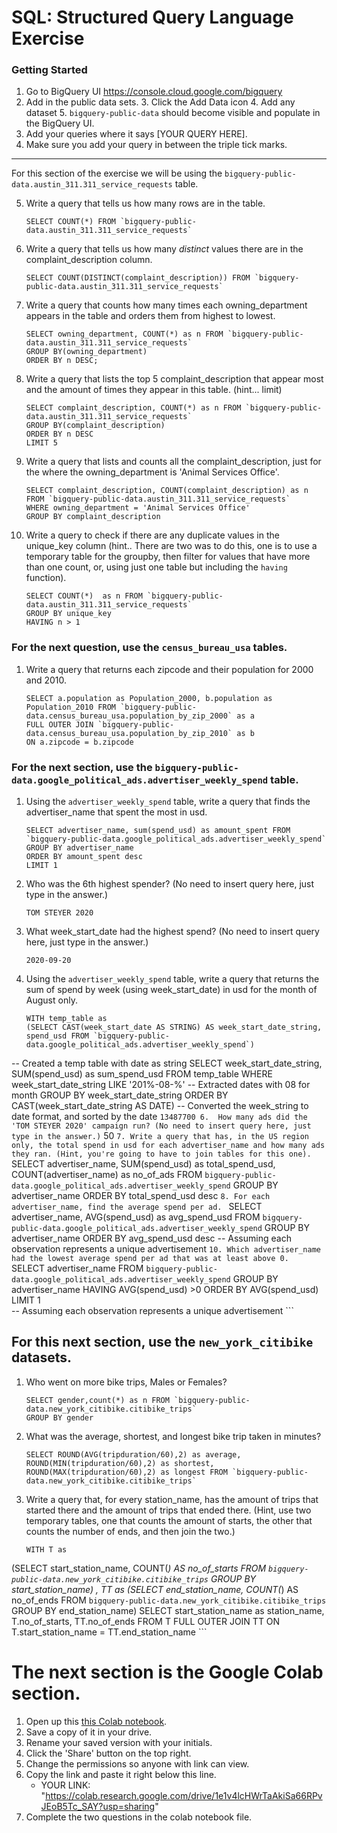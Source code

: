 
# SQL:  Structured Query Language  Exercise

### Getting Started
1. Go to BigQuery UI https://console.cloud.google.com/bigquery
2. Add in the public data sets. 
	3. Click the Add Data icon
	4. Add any dataset
	5. `bigquery-public-data` should become visible and populate in the BigQuery UI. 
3. Add your queries where it says [YOUR QUERY HERE].
4. Make sure you add your query in between the triple tick marks. 
---

For this section of the exercise we will be using the `bigquery-public-data.austin_311.311_service_requests`  table. 

5. Write a query that tells us how many rows are in the table. 
	```
	SELECT COUNT(*) FROM `bigquery-public-data.austin_311.311_service_requests`
	```

7. Write a query that tells us how many _distinct_ values there are in the complaint_description column.
	``` 
	SELECT COUNT(DISTINCT(complaint_description)) FROM `bigquery-public-data.austin_311.311_service_requests` 
	```
  
8. Write a query that counts how many times each owning_department appears in the table and orders them from highest to lowest. 
	``` 
	SELECT owning_department, COUNT(*) as n FROM `bigquery-public-data.austin_311.311_service_requests` 
	GROUP BY(owning_department)
	ORDER BY n DESC;
	```

9. Write a query that lists the top 5 complaint_description that appear most and the amount of times they appear in this table. (hint... limit)
	```
	SELECT complaint_description, COUNT(*) as n FROM `bigquery-public-data.austin_311.311_service_requests` 
	GROUP BY(complaint_description)
	ORDER BY n DESC
	LIMIT 5
	  ```
10. Write a query that lists and counts all the complaint_description, just for the where the owning_department is 'Animal Services Office'.
	```
	SELECT complaint_description, COUNT(complaint_description) as n FROM `bigquery-public-data.austin_311.311_service_requests`
	WHERE owning_department = 'Animal Services Office'
	GROUP BY complaint_description
	```

11. Write a query to check if there are any duplicate values in the unique_key column (hint.. There are two was to do this, one is to use a temporary table for the groupby, then filter for values that have more than one count, or, using just one table but including the  `having` function). 
	```
	SELECT COUNT(*)  as n FROM `bigquery-public-data.austin_311.311_service_requests`
	GROUP BY unique_key
	HAVING n > 1
	```


### For the next question, use the `census_bureau_usa` tables.

1. Write a query that returns each zipcode and their population for 2000 and 2010. 
	```
	SELECT a.population as Population_2000, b.population as Population_2010 FROM `bigquery-public-data.census_bureau_usa.population_by_zip_2000` as a
	FULL OUTER JOIN `bigquery-public-data.census_bureau_usa.population_by_zip_2010` as b
	ON a.zipcode = b.zipcode
	```

### For the next section, use the  `bigquery-public-data.google_political_ads.advertiser_weekly_spend` table.
1. Using the `advertiser_weekly_spend` table, write a query that finds the advertiser_name that spent the most in usd. 
	```
	SELECT advertiser_name, sum(spend_usd) as amount_spent FROM `bigquery-public-data.google_political_ads.advertiser_weekly_spend`
	GROUP BY advertiser_name
	ORDER BY amount_spent desc
	LIMIT 1
	```
2. Who was the 6th highest spender? (No need to insert query here, just type in the answer.)
	```
	TOM STEYER 2020
	```

3. What week_start_date had the highest spend? (No need to insert query here, just type in the answer.)
	```
	2020-09-20
	```

4. Using the `advertiser_weekly_spend` table, write a query that returns the sum of spend by week (using week_start_date) in usd for the month of August only. 
	```
	WITH temp_table as
	(SELECT CAST(week_start_date AS STRING) AS week_start_date_string, spend_usd FROM `bigquery-public-data.google_political_ads.advertiser_weekly_spend`)
  -- Created a temp table with date as string
	SELECT week_start_date_string, SUM(spend_usd) as sum_spend_usd FROM temp_table
	WHERE week_start_date_string LIKE '201%-08-%'
  -- Extracted dates with 08 for month
  GROUP BY week_start_date_string
  ORDER BY CAST(week_start_date_string AS DATE)
  -- Converted the week_string to date format, and sorted by the date
	```
	13487700
6.  How many ads did the 'TOM STEYER 2020' campaign run? (No need to insert query here, just type in the answer.)
	```
	50
	```
7. Write a query that has, in the US region only, the total spend in usd for each advertiser_name and how many ads they ran. (Hint, you're going to have to join tables for this one). 
	```
	SELECT advertiser_name, SUM(spend_usd) as total_spend_usd, COUNT(advertiser_name) as no_of_ads FROM `bigquery-public-data.google_political_ads.advertiser_weekly_spend`
	GROUP BY advertiser_name
  	ORDER BY total_spend_usd desc
	```
8. For each advertiser_name, find the average spend per ad. 
	```
	SELECT advertiser_name, AVG(spend_usd) as avg_spend_usd FROM `bigquery-public-data.google_political_ads.advertiser_weekly_spend`
	GROUP BY advertiser_name
  	ORDER BY avg_spend_usd desc
  	-- Assuming each observation represents a unique advertisement
	```
10. Which advertiser_name had the lowest average spend per ad that was at least above 0. 
	``` 
	SELECT advertiser_name FROM `bigquery-public-data.google_political_ads.advertiser_weekly_spend`
	GROUP BY advertiser_name
  HAVING AVG(spend_usd) >0
  ORDER BY AVG(spend_usd)
  LIMIT 1  
  -- Assuming each observation represents a unique advertisement
	```
## For this next section, use the `new_york_citibike` datasets.

1. Who went on more bike trips, Males or Females?
	```
	SELECT gender,count(*) as n FROM `bigquery-public-data.new_york_citibike.citibike_trips` 
	GROUP BY gender
	```
2. What was the average, shortest, and longest bike trip taken in minutes?
	```
	SELECT ROUND(AVG(tripduration/60),2) as average, ROUND(MIN(tripduration/60),2) as shortest, ROUND(MAX(tripduration/60),2) as longest FROM `bigquery-public-data.new_york_citibike.citibike_trips` 
	```

3. Write a query that, for every station_name, has the amount of trips that started there and the amount of trips that ended there. (Hint, use two temporary tables, one that counts the amount of starts, the other that counts the number of ends, and then join the two.) 
	```
	WITH T as 
(SELECT start_station_name, COUNT(*) AS no_of_starts FROM `bigquery-public-data.new_york_citibike.citibike_trips` 
GROUP BY start_station_name)
, TT as
(SELECT end_station_name, COUNT(*) AS no_of_ends FROM `bigquery-public-data.new_york_citibike.citibike_trips` 
GROUP BY end_station_name)
SELECT start_station_name as station_name, T.no_of_starts, TT.no_of_ends  FROM T
FULL OUTER JOIN TT
ON T.start_station_name = TT.end_station_name
	```
# The next section is the Google Colab section.  
1. Open up this [this Colab notebook](https://colab.research.google.com/drive/1kHdTtuHTPEaMH32GotVum41YVdeyzQ74?usp=sharing).
2. Save a copy of it in your drive. 
3. Rename your saved version with your initials. 
4. Click the 'Share' button on the top right.  
5. Change the permissions so anyone with link can view. 
6. Copy the link and paste it right below this line. 
	* YOUR LINK:  "https://colab.research.google.com/drive/1e1v4lcHWrTaAkiSa66RPvJEoB5Tc_SAY?usp=sharing"
9. Complete the two questions in the colab notebook file. 
